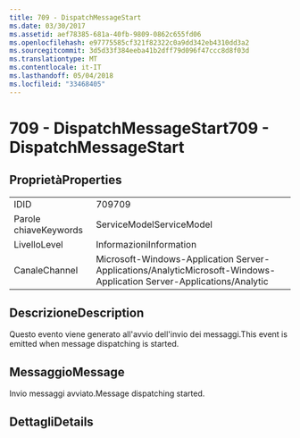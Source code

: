 ```yaml
---
title: 709 - DispatchMessageStart
ms.date: 03/30/2017
ms.assetid: aef78385-681a-40fb-9809-0862c655fd06
ms.openlocfilehash: e97775585cf321f82322c0a9dd342eb4310dd3a2
ms.sourcegitcommit: 3d5d33f384eeba41b2dff79d096f47ccc8d8f03d
ms.translationtype: MT
ms.contentlocale: it-IT
ms.lasthandoff: 05/04/2018
ms.locfileid: "33468405"
---
```

# <a name="709---dispatchmessagestart"></a><span data-ttu-id="00c8a-102">709 - DispatchMessageStart</span><span class="sxs-lookup"><span data-stu-id="00c8a-102">709 - DispatchMessageStart</span></span>
## <a name="properties"></a><span data-ttu-id="00c8a-103">Proprietà</span><span class="sxs-lookup"><span data-stu-id="00c8a-103">Properties</span></span>  
  
|||  
|-|-|  
|<span data-ttu-id="00c8a-104">ID</span><span class="sxs-lookup"><span data-stu-id="00c8a-104">ID</span></span>|<span data-ttu-id="00c8a-105">709</span><span class="sxs-lookup"><span data-stu-id="00c8a-105">709</span></span>|  
|<span data-ttu-id="00c8a-106">Parole chiave</span><span class="sxs-lookup"><span data-stu-id="00c8a-106">Keywords</span></span>|<span data-ttu-id="00c8a-107">ServiceModel</span><span class="sxs-lookup"><span data-stu-id="00c8a-107">ServiceModel</span></span>|  
|<span data-ttu-id="00c8a-108">Livello</span><span class="sxs-lookup"><span data-stu-id="00c8a-108">Level</span></span>|<span data-ttu-id="00c8a-109">Informazioni</span><span class="sxs-lookup"><span data-stu-id="00c8a-109">Information</span></span>|  
|<span data-ttu-id="00c8a-110">Canale</span><span class="sxs-lookup"><span data-stu-id="00c8a-110">Channel</span></span>|<span data-ttu-id="00c8a-111">Microsoft-Windows-Application Server-Applications/Analytic</span><span class="sxs-lookup"><span data-stu-id="00c8a-111">Microsoft-Windows-Application Server-Applications/Analytic</span></span>|  
  
## <a name="description"></a><span data-ttu-id="00c8a-112">Descrizione</span><span class="sxs-lookup"><span data-stu-id="00c8a-112">Description</span></span>  
 <span data-ttu-id="00c8a-113">Questo evento viene generato all'avvio dell'invio dei messaggi.</span><span class="sxs-lookup"><span data-stu-id="00c8a-113">This event is emitted when message dispatching is started.</span></span>  
  
## <a name="message"></a><span data-ttu-id="00c8a-114">Messaggio</span><span class="sxs-lookup"><span data-stu-id="00c8a-114">Message</span></span>  
 <span data-ttu-id="00c8a-115">Invio messaggi avviato.</span><span class="sxs-lookup"><span data-stu-id="00c8a-115">Message dispatching started.</span></span>  
  
## <a name="details"></a><span data-ttu-id="00c8a-116">Dettagli</span><span class="sxs-lookup"><span data-stu-id="00c8a-116">Details</span></span>
